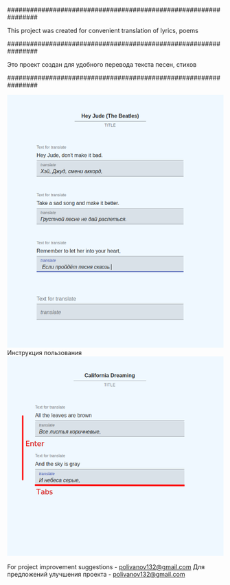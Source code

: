 ################################################################

This project was created for convenient translation of lyrics, poems

################################################################

Это проект создан для удобного перевода текста песен, стихов

################################################################

![Image description](img-title.png)
Инструкция пользования
![Image description](instruction.png)

For project improvement suggestions - polivanov132@gmail.com
Для предложений улучшения проекта - polivanov132@gmail.com
